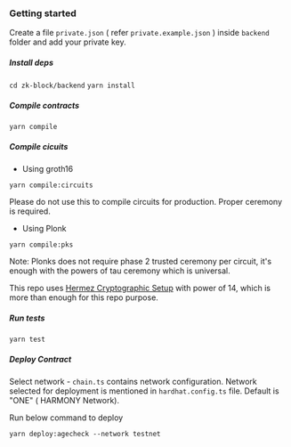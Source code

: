 ### Getting started

Create a file `private.json` ( refer `private.example.json` ) inside `backend` folder and add your private key.

##### Install deps

`cd zk-block/backend`
`yarn install`

##### Compile contracts

`yarn compile`

##### Compile cicuits

- Using groth16

`yarn compile:circuits`

Please do not use this to compile circuits for production. Proper ceremony is required.

- Using Plonk

`yarn compile:pks`

Note: Plonks does not require phase 2 trusted ceremony per circuit, it's enough with the powers of tau ceremony which is universal.

This repo uses [Hermez Cryptographic Setup](https://blog.hermez.io/hermez-cryptographic-setup/) with power of 14, which is more than enough for this repo purpose.

##### Run tests

`yarn test`

##### Deploy Contract

Select network - `chain.ts` contains network configuration. Network selected for deployment is mentioned in `hardhat.config.ts` file. Default is "ONE" ( HARMONY Network).

Run below command to deploy

`yarn deploy:agecheck --network testnet`
